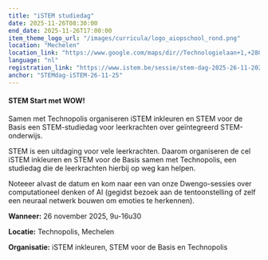 ```yaml
---
title: "iSTEM studiedag"
date: 2025-11-26T08:30:00
end_date: 2025-11-26T17:00:00
item_theme_logo_url: "/images/curricula/logo_aiopschool_rond.png"
location: "Mechelen"
location_link: "https://www.google.com/maps/dir//Technologielaan+1,+2800+Mechelen/@51.0018261,4.3876861,12z/data=!4m8!4m7!1m0!1m5!1m1!1s0x47c3e670f29e608b:0xb3c2de22448af882!2m2!1d4.4700864!2d51.0018551?entry=ttu&g_ep=EgoyMDI1MDUwNy4wIKXMDSoASAFQAw%3D%3D"
language: "nl"
registration_link: "https://www.istem.be/sessie/stem-dag-2025-26-11-2025-technopolis-mechelen/"
anchor: "STEMdag-iSTEM-26-11-25"
---
```

#### STEM Start met WOW!
Samen met Technopolis organiseren iSTEM inkleuren en STEM voor de Basis een STEM-studiedag voor leerkrachten over geïntegreerd STEM-onderwijs. <br>

STEM is een uitdaging voor vele leerkrachten. Daarom organiseren de cel iSTEM inkleuren en STEM voor de Basis samen met Technopolis,  een studiedag die de leerkrachten hierbij op weg kan helpen. 

Noteeer alvast de datum en kom naar een van onze Dwengo-sessies over computationeel denken of AI (gegidst bezoek aan de tentoonstelling of zelf een neuraal netwerk bouwen om emoties te herkennen). 

**Wanneer:** 26 november 2025, 9u-16u30

**Locatie:** Technopolis, Mechelen

**Organisatie:** iSTEM inkleuren, STEM voor de Basis en Technopolis
